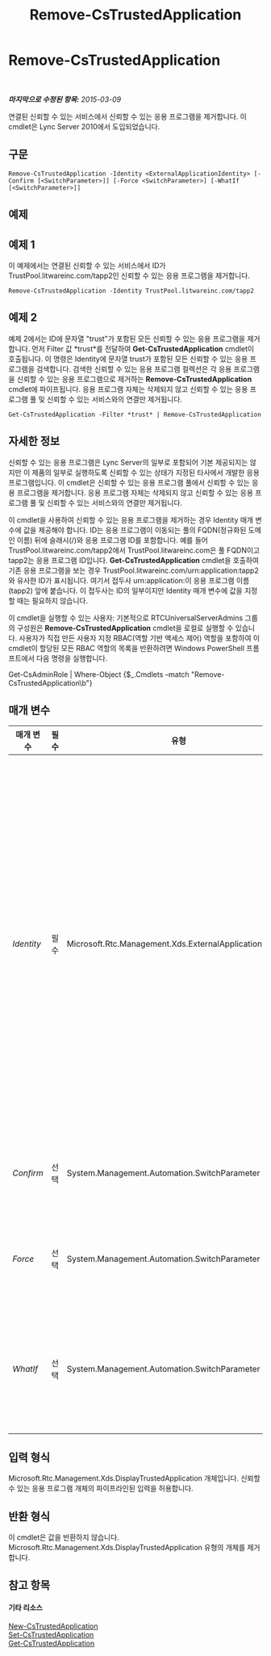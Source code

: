 ﻿---
title: Remove-CsTrustedApplication
TOCTitle: Remove-CsTrustedApplication
ms:assetid: 0d441b74-324b-4dab-8bd6-7d0a7eb18d28
ms:mtpsurl: https://technet.microsoft.com/ko-kr/library/Gg398176(v=OCS.15)
ms:contentKeyID: 49302794
ms.date: 08/10/2015
mtps_version: v=OCS.15
ms.translationtype: HT
---

# Remove-CsTrustedApplication

 

_**마지막으로 수정된 항목:** 2015-03-09_

연결된 신뢰할 수 있는 서비스에서 신뢰할 수 있는 응용 프로그램을 제거합니다. 이 cmdlet은 Lync Server 2010에서 도입되었습니다.

## 구문

    Remove-CsTrustedApplication -Identity <ExternalApplicationIdentity> [-Confirm [<SwitchParameter>]] [-Force <SwitchParameter>] [-WhatIf [<SwitchParameter>]]

## 예제

## 예제 1

이 예제에서는 연결된 신뢰할 수 있는 서비스에서 ID가 TrustPool.litwareinc.com/tapp2인 신뢰할 수 있는 응용 프로그램을 제거합니다.

    Remove-CsTrustedApplication -Identity TrustPool.litwareinc.com/tapp2

## 예제 2

예제 2에서는 ID에 문자열 "trust"가 포함된 모든 신뢰할 수 있는 응용 프로그램을 제거합니다. 먼저 Filter 값 \*trust\*를 전달하여 **Get-CsTrustedApplication** cmdlet이 호출됩니다. 이 명령은 Identity에 문자열 trust가 포함된 모든 신뢰할 수 있는 응용 프로그램을 검색합니다. 검색한 신뢰할 수 있는 응용 프로그램 컬렉션은 각 응용 프로그램을 신뢰할 수 있는 응용 프로그램으로 제거하는 **Remove-CsTrustedApplication** cmdlet에 파이프됩니다. 응용 프로그램 자체는 삭제되지 않고 신뢰할 수 있는 응용 프로그램 풀 및 신뢰할 수 있는 서비스와의 연결만 제거됩니다.

    Get-CsTrustedApplication -Filter *trust* | Remove-CsTrustedApplication

## 자세한 정보

신뢰할 수 있는 응용 프로그램은 Lync Server의 일부로 포함되어 기본 제공되지는 않지만 이 제품의 일부로 실행하도록 신뢰할 수 있는 상태가 지정된 타사에서 개발한 응용 프로그램입니다. 이 cmdlet은 신뢰할 수 있는 응용 프로그램 풀에서 신뢰할 수 있는 응용 프로그램을 제거합니다. 응용 프로그램 자체는 삭제되지 않고 신뢰할 수 있는 응용 프로그램 풀 및 신뢰할 수 있는 서비스와의 연결만 제거됩니다.

이 cmdlet을 사용하여 신뢰할 수 있는 응용 프로그램을 제거하는 경우 Identity 매개 변수에 값을 제공해야 합니다. ID는 응용 프로그램이 이동되는 풀의 FQDN(정규화된 도메인 이름) 뒤에 슬래시(/)와 응용 프로그램 ID를 포함합니다. 예를 들어 TrustPool.litwareinc.com/tapp2에서 TrustPool.litwareinc.com은 풀 FQDN이고 tapp2는 응용 프로그램 ID입니다. **Get-CsTrustedApplication** cmdlet을 호출하여 기존 응용 프로그램을 보는 경우 TrustPool.litwareinc.com/urn:application:tapp2와 유사한 ID가 표시됩니다. 여기서 접두사 urn:application:이 응용 프로그램 이름(tapp2) 앞에 붙습니다. 이 접두사는 ID의 일부이지만 Identity 매개 변수에 값을 지정할 때는 필요하지 않습니다.

이 cmdlet을 실행할 수 있는 사용자: 기본적으로 RTCUniversalServerAdmins 그룹의 구성원은 **Remove-CsTrustedApplication** cmdlet을 로컬로 실행할 수 있습니다. 사용자가 직접 만든 사용자 지정 RBAC(역할 기반 액세스 제어) 역할을 포함하여 이 cmdlet이 할당된 모든 RBAC 역할의 목록을 반환하려면 Windows PowerShell 프롬프트에서 다음 명령을 실행합니다.

Get-CsAdminRole | Where-Object {$\_.Cmdlets –match "Remove-CsTrustedApplication\\b"}

## 매개 변수


<table>
<colgroup>
<col style="width: 25%" />
<col style="width: 25%" />
<col style="width: 25%" />
<col style="width: 25%" />
</colgroup>
<thead>
<tr class="header">
<th>매개 변수</th>
<th>필수</th>
<th>유형</th>
<th>설명</th>
</tr>
</thead>
<tbody>
<tr class="odd">
<td><p><em>Identity</em></p></td>
<td><p>필수</p></td>
<td><p>Microsoft.Rtc.Management.Xds.ExternalApplicationIdentity</p></td>
<td><p>신뢰할 수 있는 응용 프로그램 풀에서 제거할 신뢰할 수 있는 응용 프로그램의 고유 식별자입니다. Identity 값은 &lt;풀 FQDN&gt;/&lt;응용 프로그램 ID&gt; 형식으로 입력해야 합니다. 여기서 풀 FQDN은 응용 프로그램이 있는 풀의 FQDN이고, 응용 프로그램 ID는 응용 프로그램의 이름입니다.</p></td>
</tr>
<tr class="even">
<td><p><em>Confirm</em></p></td>
<td><p>선택</p></td>
<td><p>System.Management.Automation.SwitchParameter</p></td>
<td><p>명령을 실행하기 전에 확인 메시지를 표시합니다.</p></td>
</tr>
<tr class="odd">
<td><p><em>Force</em></p></td>
<td><p>선택</p></td>
<td><p>System.Management.Automation.SwitchParameter</p></td>
<td><p>변경하기 전에 표시되는 확인 메시지를 표시하지 않습니다.</p></td>
</tr>
<tr class="even">
<td><p><em>WhatIf</em></p></td>
<td><p>선택</p></td>
<td><p>System.Management.Automation.SwitchParameter</p></td>
<td><p>명령을 실제로 실행하지 않고도 명령이 실행될 경우 발생할 수 있는 현상을 설명합니다.</p></td>
</tr>
</tbody>
</table>


## 입력 형식

Microsoft.Rtc.Management.Xds.DisplayTrustedApplication 개체입니다. 신뢰할 수 있는 응용 프로그램 개체의 파이프라인된 입력을 허용합니다.

## 반환 형식

이 cmdlet은 값을 반환하지 않습니다. Microsoft.Rtc.Management.Xds.DisplayTrustedApplication 유형의 개체를 제거합니다.

## 참고 항목

#### 기타 리소스

[New-CsTrustedApplication](new-cstrustedapplication.md)  
[Set-CsTrustedApplication](set-cstrustedapplication.md)  
[Get-CsTrustedApplication](get-cstrustedapplication.md)

